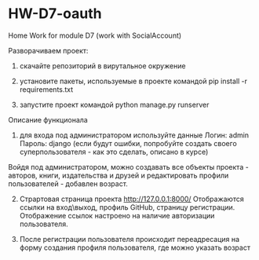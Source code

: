 # HW-D7-oauth
Home Work for module D7 (work with SocialAccount)

Разворачиваем проект:
1) скачайте репозиторий в вирутальное окружение

2) установите пакеты, используемые в проекте командой
pip install -r requirements.txt

3) запустите проект командой
python manage.py runserver

Описание функционала
1) для входа под администратором используйте данные
Логин: admin
Пароль: django
(если будут ошибки, попробуйте создать своего суперпользователя - как это сделать, описано в курсе)

Войдя под администратором, можно создавать все объекты проекта - авторов, книги, издательства и друзей
и редактировать профили пользователей - добавлен возраст.

2) Страртовая страница проекта http://127.0.0.1:8000/
Отображаются ссылки на вход\выход, профиль GitHub, страницу регистрации.
Отображение ссылок настроено на наличие авторизации пользователя.

3) После регистрации пользователя происходит переадресация на форму создания профиля пользователя, где можно указать возраст

